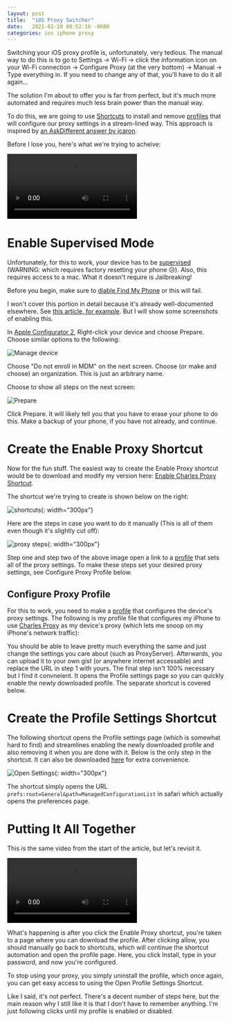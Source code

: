 ```yaml
---
layout: post
title:  "iOS Proxy Switcher"
date:   2021-02-20 08:52:16 -0600
categories: ios iphone proxy
---
```


Switching your iOS proxy profile is, unfortunately, very tedious. The manual way to do this is to go to Settings -> Wi-Fi -> click the information icon on your Wi-Fi connection -> Configure Proxy (at the very bottom) -> Manual -> Type everything in. If you need to change any of that, you'll have to do it all again...

The solution I'm about to offer you is far from perfect, but it's much more automated and requires much less brain power than the manual way.

To do this, we are going to use [Shortcuts][wiki-shortcuts] to install and remove [profiles][apple-docs-profile] that will configure our proxy settings in a stream-lined way. This approach is inspired by [an AskDifferent answer by jcaron][ask-different-answer].

Before I lose you, here's what we're trying to acheive:

<video src="https://jareds-dev-blog.s3.amazonaws.com/ios-profile-switcher.MP4" controls autoplay width="300px"></video>

# Enable Supervised Mode

Unfortunately, for this to work, your device has to be [supervised][apple-docs-supervised] (WARNING: which requires factory resetting your phone 😥). Also, this requires access to a mac. What it doesn't require is Jailbreaking!

Before you begin, make sure to [diable Find My Phone][apple-docs-findmyphone] or this will fail.

I won't cover this portion in detail because it's already well-documented elsewhere. See [this article, for example][supervise-device]. But I will show some screenshots of enabling this.

In [Apple Configurator 2][apple-configurator], Right-click your device and choose Prepare. Choose similar options to the following:

![Manage device]({{site.baseurl}}/images/manage_device.png)

Choose "Do not enroll in MDM" on the next screen. 
Choose (or make and choose) an organization. This is just an arbitrary name.

Choose to show all steps on the next screen:

![Prepare]({{site.baseurl}}/images/prepare.png)

Click Prepare. It will likely tell you that you have to erase your phone to do this. Make a backup of your phone, if you have not already, and continue.

# Create the Enable Proxy Shortcut

Now for the fun stuff. The easiest way to create the Enable Proxy shortcut would be to download and modify my version here: [Enable Charles Proxy Shortcut][my-proxy].

The shortcut we're trying to create is shown below on the right:

![shortcuts]({{site.baseurl}}/images/shortcuts.png){: width="300px"}

Here are the steps in case you want to do it manually (This is all of them even though it's slightly cut off):

![proxy steps]({{site.baseurl}}/images/proxy-steps.jpg){: width="300px"}

Step one and step two of the above image open a link to a [profile][apple-docs-profile] that sets all of the proxy settings. To make these steps set your desired proxy settings, see Configure Proxy Profile below.

## Configure Proxy Profile

For this to work, you need to make a [profile][apple-docs-profile] that configures the device's proxy settings. The following is my profile file that configures my iPhone to use [Charles Proxy][charles-proxy] as my device's proxy (which lets me snoop on my iPhone's network traffic):

<script src="https://gist.github.com/jmbeach/8a186134ccca23818e5b40d4f4f90247.js"></script>

You should be able to leave pretty much everything the same and just change the settings you care about (such as ProxyServer). Afterwards, you can upload it to your own gist (or anywhere internet accessable) and replace the URL in step 1 with yours. The final step isn't 100% necessary but I find it convneient. It opens the Profile settings page so you can quickly enable the newly downloaded profile. The separate shortcut is covered below.

# Create the Profile Settings Shortcut

The following shortcut opens the Profile settings page (which is somewhat hard to find) and streamlines enabling the newly downloaded profile and also removing it when you are done with it. Below is the only step in the shortcut. It can also be downloaded [here](https://www.icloud.com/shortcuts/ed07e1c7d12f48e99977084ebb33c17d) for extra convenience.

![Open Settings]({{site.baseurl}}/images/open-settings.jpg){: width="300px"}

The shortcut simply opens the URL `prefs:root=General&path=ManagedConfigurationList` in safari which actually opens the preferences page.

# Putting It All Together

This is the same video from the start of the article, but let's revisit it.

<video src="https://jareds-dev-blog.s3.amazonaws.com/ios-profile-switcher.MP4" controls autoplay width="300px"></video>

What's happening is after you click the Enable Proxy shortcut, you're taken to a page where you can download the profile. After clicking allow, you should manually go back to shortcuts, which will continue the shortcut automation and open the profile page. Here, you click Install, type in your password, and now you're configured.

To stop using your proxy, you simply uninstall the profile, which once again, you can get easy access to using the Open Profile Settings Shortcut.

Like I said, it's not perfect. There's a decent number of steps here, but the main reason why I still like it is that I don't have to remember anything. I'm just following clicks until my profile is enabled or disabled.

[charles-proxy]: https://www.charlesproxy.com/
[supervise-device]: https://support.jamfnow.com/s/article/207704656-Supervising-iOS-Devices-with-Apple-Configurator-2-5-or-Later
[wiki-shortcuts]: https://en.wikipedia.org/wiki/Shortcuts_(app)
[apple-docs-profile]: https://developer.apple.com/documentation/appstoreconnectapi/profiles
[apple-docs-supervised]: https://support.apple.com/guide/deployment-reference-ios/enabling-device-supervision-ior7ba06c270/web
[ask-different-answer]: https://apple.stackexchange.com/a/223926/57640
[apple-configurator]: https://support.apple.com/apple-configurator
[apple-docs-findmyphone]: https://support.apple.com/en-us/HT211149
[my-proxy]: https://www.icloud.com/shortcuts/b3027ef26e6144e880c0d48593ad9cbf